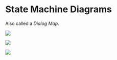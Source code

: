 # State Machine Diagrams
Also called a *Dialog Map*.

![](https://i.imgur.com/mnRibYq.png)

![](https://i.imgur.com/3kIBGj9.png)

![](https://i.imgur.com/mDOoFxV.png)
